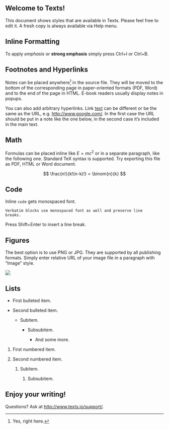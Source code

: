 Welcome to Texts!
-----------------

This document shows styles that are available in Texts. Please feel free to edit
it. A fresh copy is always available via Help menu.

Inline Formatting
-----------------

To apply *emphasis* or **strong emphasis** simply press Ctrl+I or Ctrl+B.

Footnotes and Hyperlinks
------------------------

Notes can be placed anywhere[^1] in the source file. They will be moved to the
bottom of the corresponding page in paper-oriented formats (PDF, Word) and to
the end of the page in HTML. E-book readers usually display notes in popups.

[^1]: Yes, right here.

You can also add arbitrary hyperlinks. Link [text][2] can be different or be the
same as the URL, e.g. <http://www.google.com/>. In the first case the URL should
be put in a note like the one below, in the second case it’s included in the
main text.

[2]: <http://www.texts.io/>

Math
----

Formulas can be placed inline like $E=mc^2$ or in a separate paragraph, like the
following one. Standard TeX syntax is supported. Try exporting this file as PDF,
HTML or Word document.

$$
\frac{n!}{k!(n-k)!} = \binom{n}{k}
$$

Code
----

Inline `code` gets monospaced font.

~~~~~~~~~~~~~~~~~~~~~~~~~~~~~~~~~~~~~~~~~~~~~~~~~~~~~~~~~~~~~~~~~~~~~~~~~~~~~~~~
Verbatim blocks use monospaced font as well and preserve line
breaks.
~~~~~~~~~~~~~~~~~~~~~~~~~~~~~~~~~~~~~~~~~~~~~~~~~~~~~~~~~~~~~~~~~~~~~~~~~~~~~~~~

Press Shift+Enter to insert a line break.

Figures
-------

The best option is to use PNG or JPG. They are supported by all publishing
formats. Simply enter relative URL of your image file in a paragraph with
“Image” style.

![](<images/my-picture.png>)

Lists
-----

-   First bulleted item.

-   Second bulleted item.

    -   Subitem.

        -   Subsubitem.

            -   And some more.

1.  First numbered item.

2.  Second numbered item.

    1.  Subitem.

        1.  Subsubitem.

Enjoy your writing!
-------------------

Questions? Ask at <http://www.texts.io/support/>.
